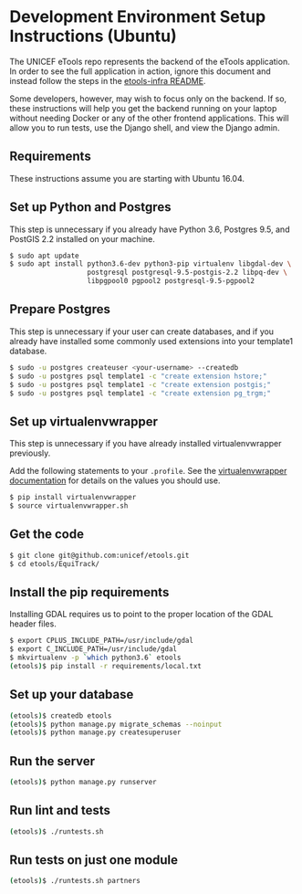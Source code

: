 Development Environment Setup Instructions (Ubuntu)
===================================================

The UNICEF eTools repo represents the backend of the eTools application. In order to see the full
application in action, ignore this document and instead follow the steps in the [etools-infra
README](https://github.com/unicef/etools-infra#etools-backend-infrastructure-configuration).

Some developers, however, may wish to focus only on the backend. If so, these instructions will help
you get the backend running on your laptop without needing Docker or any of the other frontend
applications. This will allow you to run tests, use the Django shell, and view the Django admin.

Requirements
------------

These instructions assume you are starting with Ubuntu 16.04.

Set up Python and Postgres
--------------------------

This step is unnecessary if you already have Python 3.6, Postgres 9.5, and PostGIS 2.2 installed on
your machine.

```bash
$ sudo apt update
$ sudo apt install python3.6-dev python3-pip virtualenv libgdal-dev \
                   postgresql postgresql-9.5-postgis-2.2 libpq-dev \
                   libpgpool0 pgpool2 postgresql-9.5-pgpool2
```

Prepare Postgres
----------------

This step is unnecessary if your user can create databases, and if you already
have installed some commonly used extensions into your template1 database.

```bash
$ sudo -u postgres createuser <your-username> --createdb
$ sudo -u postgres psql template1 -c "create extension hstore;"
$ sudo -u postgres psql template1 -c "create extension postgis;"
$ sudo -u postgres psql template1 -c "create extension pg_trgm;"
```

Set up virtualenvwrapper
------------------------

This step is unnecessary if you have already installed virtualenvwrapper previously.

Add the following statements to your `.profile`. See the [virtualenvwrapper
documentation](https://virtualenvwrapper.readthedocs.io/en/latest/install.html#shell-startup-file)
for details on the values you should use.

```bash
$ pip install virtualenvwrapper
$ source virtualenvwrapper.sh
```

Get the code
------------

```bash
$ git clone git@github.com:unicef/etools.git
$ cd etools/EquiTrack/
```

Install the pip requirements
----------------------------

Installing GDAL requires us to point to the proper location of the GDAL header files.

```bash
$ export CPLUS_INCLUDE_PATH=/usr/include/gdal
$ export C_INCLUDE_PATH=/usr/include/gdal
$ mkvirtualenv -p `which python3.6` etools
(etools)$ pip install -r requirements/local.txt
```

Set up your database
--------------------

```bash
(etools)$ createdb etools
(etools)$ python manage.py migrate_schemas --noinput
(etools)$ python manage.py createsuperuser
```

Run the server
--------------

```bash
(etools)$ python manage.py runserver
```

Run lint and tests
------------------

```bash
(etools)$ ./runtests.sh
```

Run tests on just one module
----------------------------

```bash
(etools)$ ./runtests.sh partners
```
